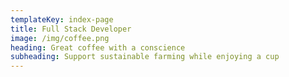 ```yaml
---
templateKey: index-page
title: Full Stack Developer
image: /img/coffee.png
heading: Great coffee with a conscience
subheading: Support sustainable farming while enjoying a cup
---
```

